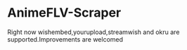 # AnimeFLV-Scraper
Right now  wishembed,yourupload,streamwish and okru are supported.Improvements are welcomed
